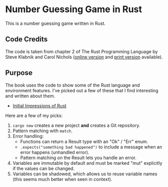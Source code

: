 # Number Guessing Game in Rust  
This is a number guessing game written in Rust.  

## Code Credits  
The code is taken from chapter 2 of The Rust Programming Language by Steve Klabnik and Carol Nichols ([online version](https://doc.rust-lang.org/book/title-page.html) and [print version](https://nostarch.com/Rust2018) available).

## Purpose  
The book uses the code to show some of the Rust language and environment features. I've picked out a few of these that I find interesting and written about them.  

* [Initial Impressions of Rust](https://jeremybytes.blogspot.com/2021/09/initial-impressions-of-rust.html)

Here are a few of my picks:  
1. ```cargo new``` creates a new project **and** creates a Git repository.  
2. Pattern matching with ```match```.  
3. Error handling:  
    * Functions can return a Result type with an "Ok" / "Err" enum.
    * ```.expects("something bad happened")``` to include a message when an error happens (unhandled error).
    * Pattern matching on the Result lets you handle an error.
4. Variables are immutable by default and must be marked "mut" explicitly if the values can be changed.  
5. Variables can be shadowed, which allows us to reuse variable names (this seems much better when seen in context).

